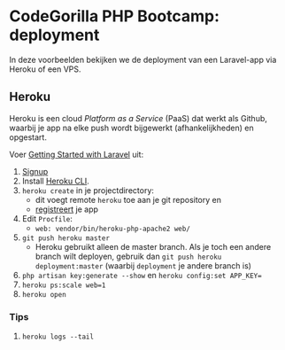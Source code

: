 # CodeGorilla PHP Bootcamp: deployment

In deze voorbeelden bekijken we de deployment van een Laravel-app via Heroku of een VPS.

## Heroku

Heroku is een cloud _Platform as a Service_ (PaaS) dat werkt als Github, waarbij je app na elke push wordt bijgewerkt (afhankelijkheden) en opgestart.

Voer [Getting Started with Laravel](https://devcenter.heroku.com/articles/getting-started-with-laravel) uit:

1. [Signup](https://signup.heroku.com/)
2. Install [Heroku CLI](https://devcenter.heroku.com/articles/heroku-cli).
3. `heroku create` in je projectdirectory:
    - dit voegt remote `heroku` toe aan je git repository en
    - [registreert](https://dashboard.heroku.com/apps) je app
4. Edit `Procfile`:
    - `web: vendor/bin/heroku-php-apache2 web/`
5. `git push heroku master`
    - Heroku gebruikt alleen de master branch. Als je toch een andere branch wilt deployen, gebruik dan `git push heroku deployment:master` (waarbij `deployment` je andere branch is)
6. `php artisan key:generate --show` en `heroku config:set APP_KEY=`
7. `heroku ps:scale web=1`
8. `heroku open`

### Tips

1. `heroku logs --tail`
